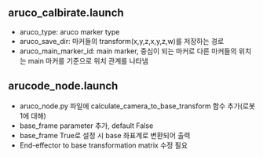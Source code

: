 ## aruco_calbirate.launch ##
- aruco_type: aruco marker type
- aruco_save_dir: 마커들의 transform(x,y,z,x,y,z,w)를 저장하는 경로
- aruco_main_marker_id: main marker, 중심이 되는 마커로 다른 마커들의 위치는 main 마커를 기준으로 위치 관계를 나타냄

## arucode_node.launch ##
- aruco_node.py 파일에 calculate_camera_to_base_transform 함수 추가(로봇 1에 대해)
- base_frame parameter 추가, default False
- base_frame True로 설정 시 base 좌표계로 변환되어 출력
- End-effector to base transformation matrix 수정 필요
